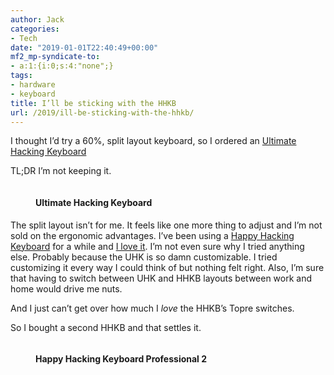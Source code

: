 ```yaml
---
author: Jack
categories:
- Tech
date: "2019-01-01T22:40:49+00:00"
mf2_mp-syndicate-to:
- a:1:{i:0;s:4:"none";}
tags:
- hardware
- keyboard
title: I’ll be sticking with the HHKB
url: /2019/ill-be-sticking-with-the-hhkb/
---
```

I thought I&#8217;d try a 60%, split layout keyboard, so I ordered an [Ultimate Hacking Keyboard][1]

TL;DR I&#8217;m not keeping it.

<figure>
<img src="/img/2019/IMG_1414-2.jpg" alt="" />
<figcaption><h4>Ultimate Hacking Keyboard</h4></figcaption>
</figure> 

The split layout isn&#8217;t for me. It feels like one more thing to adjust and I&#8217;m not sold on the ergonomic advantages. I&#8217;ve been using a [Happy Hacking Keyboard][2] for a while and [I love it][3]. I&#8217;m not even sure why I tried anything else. Probably because the UHK is so damn customizable. I tried customizing it every way I could think of but nothing felt right. Also, I&#8217;m sure that having to switch between UHK and HHKB layouts between work and home would drive me nuts.

And I just can&#8217;t get over how much I _love_ the HHKB&#8217;s Topre switches.

So I bought a second HHKB and that settles it.

<figure>

<img src="/img/2019/hhkbp2.jpg" alt=""  /><figcaption><h4>Happy Hacking Keyboard Professional 2</h2></figcaption>
</figure>

 [1]: https://ultimatehackingkeyboard.com/
 [2]: https://hhkeyboard.us/happyhacking/
 [3]: /2018/the-happy-hacking-keyboard-professional-2/